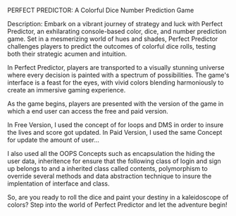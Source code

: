 PERFECT PREDICTOR: A Colorful Dice Number Prediction Game

Description:
Embark on a vibrant journey of strategy and luck with Perfect Predictor, an exhilarating console-based color, dice, and number prediction game. Set in a mesmerizing world of hues and shades, Perfect Predictor challenges players to predict the outcomes of colorful dice rolls, testing both their strategic acumen and intuition.

In Perfect Predictor, players are transported to a visually stunning universe where every decision is painted with a spectrum of possibilities. The game's interface is a feast for the eyes, with vivid colors blending harmoniously to create an immersive gaming experience.

As the game begins, players are presented with the version of the game in which a end user can access the free and paid version.

In Free Version, I used the concept of for loops and DMS in order to insure the lives and score got updated.
In Paid Version, I used the same Concept for update the amount of user...

I also used all the OOPS Concepts such as encapsulation the hiding the user data, inheritence for ensure that the following class of login and sign up belongs to and a inherited class called contents, polymorphism to override several methods and data abstraction technique to insure the implentation of interface and class.

So, are you ready to roll the dice and paint your destiny in a kaleidoscope of colors? Step into the world of Perfect Predictor and let the adventure begin!







